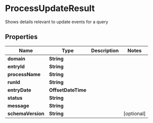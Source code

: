 

# ProcessUpdateResult

Shows details relevant to update events for a query

## Properties

| Name | Type | Description | Notes |
|------------ | ------------- | ------------- | -------------|
|**domain** | **String** |  |  |
|**entryId** | **String** |  |  |
|**processName** | **String** |  |  |
|**runId** | **String** |  |  |
|**entryDate** | **OffsetDateTime** |  |  |
|**status** | **String** |  |  |
|**message** | **String** |  |  |
|**schemaVersion** | **String** |  |  [optional] |




